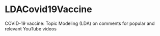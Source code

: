 # LDACovid19Vaccine
COVID-19 vaccine: Topic Modeling (LDA) on comments for popular and relevant YouTube videos
